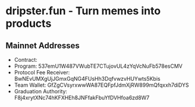 # dripster.fun - Turn memes into products

## Mainnet Addresses

- Contract: 
- Program: 537emU1W487VWubTE7CTujovUL4zYqVcNuFb578esCMV
- Protocol Fee Receiver: BwNEvUMXgUjJGmxGqNG4FUsHh3DqfvwzvHUYwts5Kbis
- Team Wallet: GfZgCVsyrxwwWA87EQFpfJdmXjRW899mQfqxxh7diDYS
- Graduation Authority: F8j4xrytXNc74hKFXHEh8JNFfakFbuYfDVHfoa6zd8W7 
